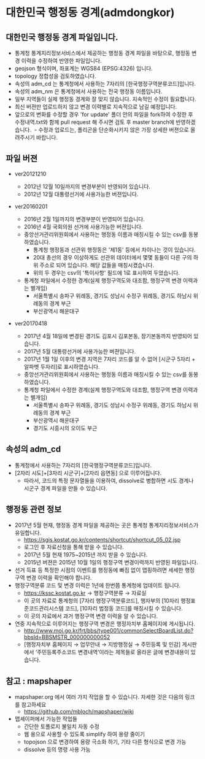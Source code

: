 ﻿# 대한민국 행정동 경계(admdongkor)

## 대한민국 행정동 경계 파일입니다.
- 통계청 통계지리정보서비스에서 제공하는 행정동 경계 파일을 바탕으로, 행정동 변경 이력을 수정하여 반영한 파일입니다.
- geojson 형식이며, 좌표계는 WGS84 (EPSG:4326) 입니다.
- topology 정합성을 검토하였습니다.
- 속성의 adm_cd 는 통계청에서 사용하는 7자리의 [한국행정구역분류코드]입니다.
- 속성의 adm_nm 은 통계청에서 사용하는 전국 행정동 이름입니다.
- 일부 지역들이 실제 행정동 경계와 잘 맞지 않습니다. 지속적인 수정이 필요합니다.
- 최신 버젼만 업로드하지 않고 변경 이력별로 지속적으로 남길 예정입니다.
- 앞으로의 변화를 수정할 경우 'for update' 폴더 안의 파일을 fork하여 수정한 후 수정내역.txt와 함께 pull request 해 주시면 검토 후 master branch에 반영하겠습니다.
  - 수정과 업로드는, 폴리곤을 단순화시키지 않은 가장 상세한 버젼으로 올려주시기 바랍니다.



## 파일 버젼
- ver20121210
  - 2012년 12월 10일까지의 변경부분이 반영되어 있습니다.
  - 2012년 12월 대통령선거에 사용가능한 버젼입니다.



- ver20160201
  - 2016년 2월 1일까지의 변경부분이 반영되어 있습니다.
  - 2016년 4월 국회의원 선거에 사용가능한 버젼입니다.
  - 중앙선거관리위원회에서 사용하는 행정동 이름과 매칭시킬 수 있는 csv를 동봉하였습니다.
    - 통계청 행정동과 선관위 행정동은 '제1동' 등에서 차이나는 것이 있습니다.
    - 20대 총선의 경우 이상하게도 선관위 데이터에서 몇몇 동들이 다른 구의 하위 주소로 되어 있습니다. 해당 값들을 매칭시켰습니다.
    - 위의 두 경우는 csv의 '특이사항' 필드에 1로 표시하여 두었습니다.
  - 통계청 파일에서 수정한 경계(실제 행정구역도와 대조함, 행정구역 변경 이력과는 별개임)
    - 서울특별시 송파구 위례동, 경기도 성남시 수정구 위례동, 경기도 하남시 위례동의 경계 부근
    - 부산광역시 해운대구


- ver20170418
  - 2017년 4월 18일에 변경된 경기도 김포시 김포본동, 장기본동까지 반영되어 있습니다.
  - 2017년 5월 대통령선거에 사용가능한 버젼입니다.
  - 2017년 1월 1일 이후의 변경 지역은 7자리 코드를 알 수 없어 [시군구 5자리 + 알파벳 두자리]로 표시하였습니다.
  - 중앙선거관리위원회에서 사용하는 행정동 이름과 매칭시킬 수 있는 csv를 동봉하였습니다.
  - 통계청 파일에서 수정한 경계(실제 행정구역도와 대조함, 행정구역 변경 이력과는 별개임)
    - 서울특별시 송파구 위례동, 경기도 성남시 수정구 위례동, 경기도 하남시 위례동의 경계 부근
    - 부산광역시 해운대구
    - 경기도 시흥시의 오이도 부근




## 속성의 adm_cd
- 통계청에서 사용하는 7자리의 [한국행정구역분류코드]입니다.
- [2자리 시도]+[3자리 시군구]+[2자리 읍면동] 으로 이루어집니다.
  - 따라서,  코드의 특정 문자열들을 이용하여, dissolve로 병합하면 시도 경계나 시군구 경계 파일을 만들 수 있습니다.



## 행정동 관련 정보
- 2017년 5월 현재, 행정동 경계 파일을 제공하는 곳은 통계청 통계지리정보서비스가 유일합니다.
  - https://sgis.kostat.go.kr/contents/shortcut/shortcut_05_02.jsp
  - 로그인 후 자료신청을 통해 받을 수 있습니다.
  - 2017년 5월 현재 1975~2015년 까지 받을 수 있습니다.
  - 2015년 버젼은 2015년 10월 1일의 행정구역 변경이력까지 반영된 파일입니다.
- 선거 득표 등 특정한 시점의 이벤트를 행정동에 빠짐 없이 맵핑하려면 세세한 행정구역 변경 이력을 확인해야 합니다.
- 행정구역분류 코드 및 변경 이력은 1년에 한번쯤 통계청에 업데이트 됩니다.
  - https://kssc.kostat.go.kr → 행정구역분류 → 자료실
  - 이 곳의 자료로 통계청의 [7자리 행정구역분류코드], 행자부의 [10자리 행정표준코드관리시스템 코드], [10자리 법정동 코드]를 매칭시킬 수 있습니다.
  - 이 곳의 자료에서 과거 행정구역 변경 이력을 알 수 있습니다.
- 연중 지속적으로 이루어지는 행정구역 변경은 행정자치부 홈페이지에 게시됩니다.
  - http://www.moi.go.kr/frt/bbs/type001/commonSelectBoardList.do?bbsId=BBSMSTR_000000000052
  - [행정자치부 홈페이지 → 업무안내 → 지방행정실 → 주민등록 및 인감] 게시판에서 ‘주민등록주소코드 변경내역’이라는 제목들로 올라온 글에 변경내용이 있습니다.



## 참고 : mapshaper
- mapshaper.org 에서 여러 가지 작업을 할 수 있습니다. 자세한 것은 다음의 링크를 참고하세요
  - https://github.com/mbloch/mapshaper/wiki
- 맵셰이퍼에서 가능한 작업들
  - 간단한 토폴로지 불일치 자동 수정
  - 웹 용으로 사용할 수 있도록 simplify 하여 용량 줄이기
  - topojson 으로 변경하여 용량 극소화 하기, 기타 다른 형식으로 변경 가능
  - dissolve 등의 명령 사용 가능

